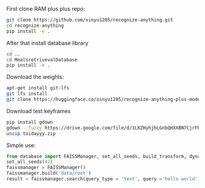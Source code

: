 First clone RAM plus plus repo:
```bash
git clone https://github.com/xinyu1205/recognize-anything.git
cd recognize-anything
pip install -e .
```
After that install database library
```bash
cd ..
cd MealsretrivevalDatabase
pip install -e .
```
Download the weights:
```bash
apt-get install git-lfs
git lfs install
git clone https://huggingface.co/xinyu1205/recognize-anything-plus-model
```
Download test keyframes
```bash
pip install gdown
gdown --fuzzy https://drive.google.com/file/d/1LKZHyhjhLGnbQHXXBN7CjrFD2npN95mw/view
unzip toidayyy.zip
```
Simple use:
```python
from database import FAISSManager, set_all_seeds, build_transform, dynamic_preprocess, load_image
set_all_seeds(42)
faissmanager = FAISSManager()
faissmanager.build('data/root')
result = faissmanager.search(query_type = 'text', query ='hello world')
```


